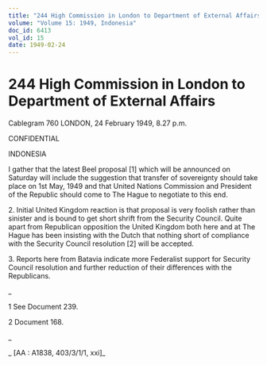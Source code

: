 ```yaml
---
title: "244 High Commission in London to Department of External Affairs"
volume: "Volume 15: 1949, Indonesia"
doc_id: 6413
vol_id: 15
date: 1949-02-24
---
```


# 244 High Commission in London to Department of External Affairs

Cablegram 760 LONDON, 24 February 1949, 8.27 p.m.

CONFIDENTIAL

INDONESIA

I gather that the latest Beel proposal [1] which will be announced on Saturday will include the suggestion that transfer of sovereignty should take place on 1st May, 1949 and that United Nations Commission and President of the Republic should come to The Hague to negotiate to this end.

2\. Initial United Kingdom reaction is that proposal is very foolish rather than sinister and is bound to get short shrift from the Security Council. Quite apart from Republican opposition the United Kingdom both here and at The Hague has been insisting with the Dutch that nothing short of compliance with the Security Council resolution [2] will be accepted.

3\. Reports here from Batavia indicate more Federalist support for Security Council resolution and further reduction of their differences with the Republicans.

_

1 See Document 239.

2 Document 168.

_

_ [AA : A1838, 403/3/1/1, xxi]_
